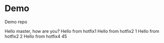# Demo
Demo repo



Hello master, how are you?
Hello from hotfix1
Hello from hotfix2 1
Hello from hotfix2 2
Hello from hotfix4 45
